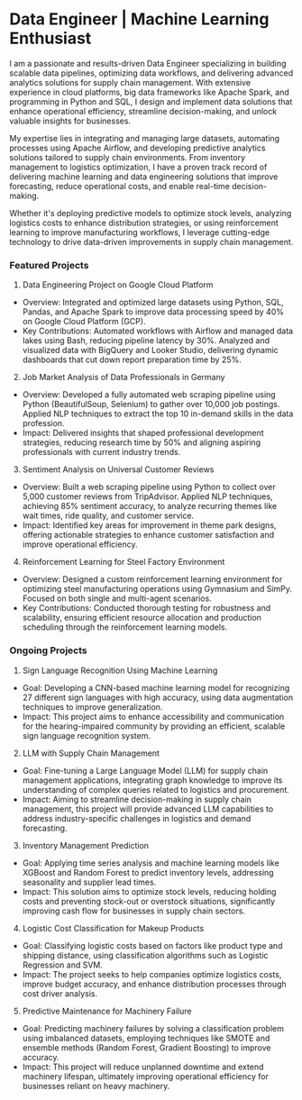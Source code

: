 # Data Engineer | Machine Learning Enthusiast

I am a passionate and results-driven Data Engineer specializing in building scalable data pipelines, optimizing data workflows, and delivering advanced analytics solutions for supply chain management. With extensive experience in cloud platforms, big data frameworks like Apache Spark, and programming in Python and SQL, I design and implement data solutions that enhance operational efficiency, streamline decision-making, and unlock valuable insights for businesses.

My expertise lies in integrating and managing large datasets, automating processes using Apache Airflow, and developing predictive analytics solutions tailored to supply chain environments. From inventory management to logistics optimization, I have a proven track record of delivering machine learning and data engineering solutions that improve forecasting, reduce operational costs, and enable real-time decision-making.

Whether it's deploying predictive models to optimize stock levels, analyzing logistics costs to enhance distribution strategies, or using reinforcement learning to improve manufacturing workflows, I leverage cutting-edge technology to drive data-driven improvements in supply chain management.

### Featured Projects

1. Data Engineering Project on Google Cloud Platform
- Overview: Integrated and optimized large datasets using Python, SQL, Pandas, and Apache Spark to improve data processing speed by 40% on Google Cloud Platform (GCP).
- Key Contributions: Automated workflows with Airflow and managed data lakes using Bash, reducing pipeline latency by 30%. Analyzed and visualized data with BigQuery and Looker Studio, delivering dynamic dashboards that cut down report preparation time by 25%.
2. Job Market Analysis of Data Professionals in Germany
- Overview: Developed a fully automated web scraping pipeline using Python (BeautifulSoup, Selenium) to gather over 10,000 job postings. Applied NLP techniques to extract the top 10 in-demand skills in the data profession.
- Impact: Delivered insights that shaped professional development strategies, reducing research time by 50% and aligning aspiring professionals with current industry trends.
3. Sentiment Analysis on Universal Customer Reviews
- Overview: Built a web scraping pipeline using Python to collect over 5,000 customer reviews from TripAdvisor. Applied NLP techniques, achieving 85% sentiment accuracy, to analyze recurring themes like wait times, ride quality, and customer service.
- Impact: Identified key areas for improvement in theme park designs, offering actionable strategies to enhance customer satisfaction and improve operational efficiency.
4. Reinforcement Learning for Steel Factory Environment
- Overview: Designed a custom reinforcement learning environment for optimizing steel manufacturing operations using Gymnasium and SimPy. Focused on both single and multi-agent scenarios.
- Key Contributions: Conducted thorough testing for robustness and scalability, ensuring efficient resource allocation and production scheduling through the reinforcement learning models.

### Ongoing Projects
1. Sign Language Recognition Using Machine Learning
- Goal: Developing a CNN-based machine learning model for recognizing 27 different sign languages with high accuracy, using data augmentation techniques to improve generalization.
- Impact: This project aims to enhance accessibility and communication for the hearing-impaired community by providing an efficient, scalable sign language recognition system.
2. LLM with Supply Chain Management
- Goal: Fine-tuning a Large Language Model (LLM) for supply chain management applications, integrating graph knowledge to improve its understanding of complex queries related to logistics and procurement.
- Impact: Aiming to streamline decision-making in supply chain management, this project will provide advanced LLM capabilities to address industry-specific challenges in logistics and demand forecasting.
3. Inventory Management Prediction
- Goal: Applying time series analysis and machine learning models like XGBoost and Random Forest to predict inventory levels, addressing seasonality and supplier lead times.
- Impact: This solution aims to optimize stock levels, reducing holding costs and preventing stock-out or overstock situations, significantly improving cash flow for businesses in supply chain sectors.
4. Logistic Cost Classification for Makeup Products
- Goal: Classifying logistic costs based on factors like product type and shipping distance, using classification algorithms such as Logistic Regression and SVM.
- Impact: The project seeks to help companies optimize logistics costs, improve budget accuracy, and enhance distribution processes through cost driver analysis.
5. Predictive Maintenance for Machinery Failure
- Goal: Predicting machinery failures by solving a classification problem using imbalanced datasets, employing techniques like SMOTE and ensemble methods (Random Forest, Gradient Boosting) to improve accuracy.
- Impact: This project will reduce unplanned downtime and extend machinery lifespan, ultimately improving operational efficiency for businesses reliant on heavy machinery.
